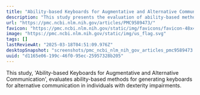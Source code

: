 ```yaml
---
title: "Ability-based Keyboards for Augmentative and Alternative Communication: Understanding How Individuals’ Movement Patterns Translate to More Efficient Keyboards"
description: "This study presents the evaluation of ability-based methods extended to keyboard generation for alternative communication in people with dexterity impairments due to motor disabilities. Our approach characterizes user-specific cursor control ..."
url: "https://pmc.ncbi.nlm.nih.gov/articles/PMC9589473/"
favicon: "https://pmc.ncbi.nlm.nih.gov/static/img/favicons/favicon-48x48.png"
image: "https://pmc.ncbi.nlm.nih.gov/static/img/us_flag.svg"
tags: []
lastReviewAt: "2025-03-18T04:51:09.976Z"
desktopSnapshot: "screenshots/pmc_ncbi_nlm_nih_gov_articles_pmc9589473.png"
uuid: "d1165e06-199c-46f0-95ec-25957328b205"
---
```

This study, 'Ability-based Keyboards for Augmentative and Alternative Communication', evaluates ability-based methods for generating keyboards for alternative communication in individuals with dexterity impairments.